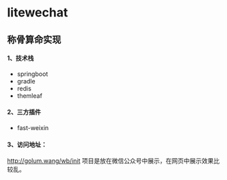 # litewechat
## 称骨算命实现
#### 1、技术栈
* springboot
* gradle
* redis
* themleaf
#### 2、三方插件
* fast-weixin
#### 3、访问地址：
http://golum.wang/wb/init
项目是放在微信公众号中展示，在网页中展示效果比较乱。
